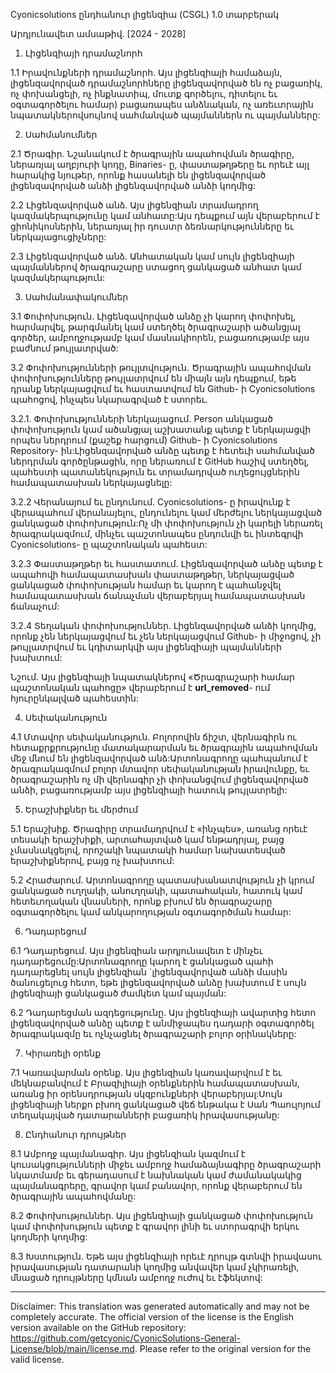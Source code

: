 Cyonicsolutions ընդհանուր լիցենզիա (CSGL)
1.0 տարբերակ

Արդյունավետ ամսաթիվ. [2024 - 2028]

1. Լիցենզիայի դրամաշնորհ

1.1 Իրավունքների դրամաշնորհ. Այս լիցենզիայի համաձայն, լիցենզավորված դրամաշնորհները լիցենզավորված են ոչ բացառիկ, ոչ փոխանցելի, ոչ ինքնատիպ, մուտք գործելու, դիտելու եւ օգտագործելու համար) բացառապես անձնական, ոչ առեւտրային նպատակներովսույնով սահմանված պայմաններն ու պայմանները:

2. Սահմանումներ

2.1 Ծրագիր. Նշանակում է ծրագրային ապահովման ծրագիրը, ներառյալ աղբյուրի կոդը, Binaries- ը, փաստաթղթերը եւ որեւէ այլ հարակից նյութեր, որոնք հասանելի են լիցենզավորված լիցենզավորված անձի լիցենզավորված անձի կողմից:

2.2 Լիցենզավորված անձ. Այս լիցենզիան տրամադրող կազմակերպությունը կամ անհատը:Այս դեպքում այն ​​վերաբերում է ցիոնիկոսներին, ներառյալ իր դուստր ձեռնարկությունները եւ ներկայացուցիչները:

2.3 Լիցենզավորված անձ. Անհատական ​​կամ սույն լիցենզիայի պայմաններով ծրագրաշարը ստացող ցանկացած անհատ կամ կազմակերպություն:

3. Սահմանափակումներ

3.1 Փոփոխություն. Լիցենզավորված անձը չի կարող փոփոխել, հարմարվել, թարգմանել կամ ստեղծել ծրագրաշարի ածանցյալ գործեր, ամբողջությամբ կամ մասնակիորեն, բացառությամբ այս բաժնում թույլատրված:

3.2 Փոփոխությունների թույլտվություն. Ծրագրային ապահովման փոփոխությունները թույլատրվում են միայն այն դեպքում, եթե դրանք ներկայացվում եւ հաստատվում են Github- ի Cyonicsolutions պահոցով, ինչպես նկարագրված է ստորեւ.

3.2.1. Փոփոխությունների ներկայացում. Person անկացած փոփոխություն կամ ածանցյալ աշխատանք պետք է ներկայացվի որպես ներդրում (քաշեք հարցում) Github- ի Cyonicsolutions Repository- ին:Լիցենզավորված անձը պետք է հետեւի սահմանված ներդրման գործընթացին, որը ներառում է GitHub հաշիվ ստեղծել, պահեստի պատանեկություն եւ տրամադրված ուղեցույցներին համապատասխան ներկայացնելը:

3.2.2 Վերանայում եւ ընդունում. Cyonicsolutions- ը իրավունք է վերապահում վերանայելու, ընդունելու կամ մերժելու ներկայացված ցանկացած փոփոխություն:Ոչ մի փոփոխություն չի կարելի ներառել ծրագրակազմում, մինչեւ պաշտոնապես ընդունվի եւ ինտեգրվի Cyonicsolutions- ը պաշտոնական պահեստ:

3.2.3 Փաստաթղթեր եւ հաստատում. Լիցենզավորված անձը պետք է ապահովի համապատասխան փաստաթղթեր, ներկայացված ցանկացած փոփոխության համար եւ կարող է պահանջվել համապատասխան ճանաչման վերաբերյալ համապատասխան ճանաչում:

3.2.4 Տեղական փոփոխություններ. Լիցենզավորված անձի կողմից, որոնք չեն ներկայացվում եւ չեն ներկայացվում Github- ի միջոցով, չի թույլատրվում եւ կդիտարկվի այս լիցենզիայի պայմանների խախտում:

Նշում. Այս լիցենզիայի նպատակներով «Ծրագրաշարի համար պաշտոնական պահոցը» վերաբերում է __url_removed__- ում հյուրընկալված պահեստին:

4. Սեփականություն

4.1 Մտավոր սեփականություն. Բոլորովին ճիշտ, վերնագիրն ու հետաքրքրությունը մատակարարման եւ ծրագրային ապահովման մեջ մնում են լիցենզավորված անձ:Արտոնագրողը պահպանում է ծրագրակազմում բոլոր մտավոր սեփականության իրավունքը, եւ ծրագրաշարին ոչ մի վերնագիր չի փոխանցվում լիցենզավորված անձի, բացառությամբ այս լիցենզիայի հատուկ թույլատրելի:

5. Երաշխիքներ եւ մերժում

5.1 Երաշխիք. Ծրագիրը տրամադրվում է «ինչպես», առանց որեւէ տեսակի երաշխիքի, արտահայտված կամ ենթադրյալ, բայց չմասնակցելով, որոշակի նպատակի համար նախատեսված երաշխիքներով, բայց ոչ խախտում:

5.2 Հրաժարում. Արտոնագրողը պատասխանատվություն չի կրում ցանկացած ուղղակի, անուղղակի, պատահական, հատուկ կամ հետեւողական վնասների, որոնք բխում են ծրագրաշարը օգտագործելու կամ անկարողության օգտագործման համար:

6. Դադարեցում

6.1 Դադարեցում. Այս լիցենզիան արդյունավետ է մինչեւ դադարեցումը:Արտոնագրողը կարող է ցանկացած պահի դադարեցնել սույն լիցենզիան `լիցենզավորված անձի մասին ծանուցելուց հետո, եթե լիցենզավորված անձը խախտում է սույն լիցենզիայի ցանկացած ժամկետ կամ պայման:

6.2 Դադարեցման ազդեցությունը. Այս լիցենզիայի ավարտից հետո լիցենզավորված անձը պետք է անմիջապես դադարի օգտագործել ծրագրակազմը եւ ոչնչացնել ծրագրաշարի բոլոր օրինակները:

7. Կիրառելի օրենք

7.1 Կառավարման օրենք. Այս լիցենզիան կառավարվում է եւ մեկնաբանվում է Բրազիլիայի օրենքներին համապատասխան, առանց իր օրենսդրության սկզբունքների վերաբերյալ:Սույն լիցենզիայի ներքո բխող ցանկացած վեճ ենթակա է Սան Պաուլոյում տեղակայված դատարանների բացառիկ իրավասությանը:

8. Ընդհանուր դրույթներ

8.1 Ամբողջ պայմանագիր. Այս լիցենզիան կազմում է կուսակցությունների միջեւ ամբողջ համաձայնագիրը ծրագրաշարի նկատմամբ եւ գերադասում է նախնական կամ ժամանակակից պայմանագրերը, գրավոր կամ բանավոր, որոնք վերաբերում են ծրագրային ապահովմանը:

8.2 Փոփոխություններ. Այս լիցենզիայի ցանկացած փոփոխություն կամ փոփոխություն պետք է գրավոր լինի եւ ստորագրվի երկու կողմերի կողմից:

8.3 Խստություն. Եթե այս լիցենզիայի որեւէ դրույթ գտնվի իրավասու իրավասության դատարանի կողմից անվավեր կամ չկիրառելի, մնացած դրույթները կմնան ամբողջ ուժով եւ էֆեկտով:

---
Disclaimer: This translation was generated automatically and may not be completely accurate. The official version of the license is the English version available on the GitHub repository: https://github.com/getcyonic/CyonicSolutions-General-License/blob/main/license.md. Please refer to the original version for the valid license.